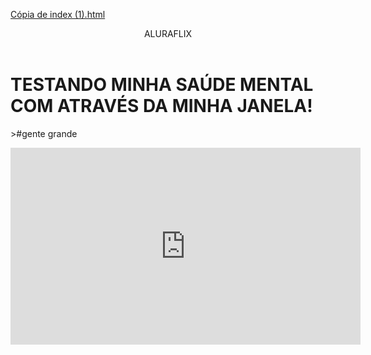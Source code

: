[Cópia de index (1).html](https://github.com/user-attachments/files/22006071/Copia.de.index.1.html)
<body>

<header>ALURAFLIX</header>


<h1>TESTANDO MINHA SAÚDE MENTAL COM ATRAVÉS DA MINHA JANELA!</h1>
<p>>#gente grande</p>



<iframe width="560" height="315" src="https://www.youtube.com/embed/VJy76-K-UwI?si=PVURqy2nKeSYHBYz" title="YouTube video player" frameborder="0" allow="accelerometer; autoplay; clipboard-write; encrypted-media; gyroscope; picture-in-picture; web-share" referrerpolicy="strict-origin-when-cross-origin" allowfullscreen></iframe>



</body>
